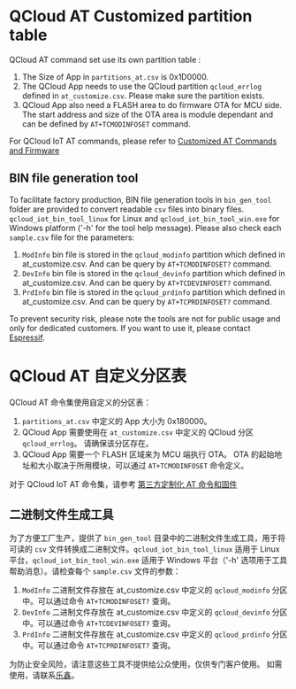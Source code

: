 # QCloud AT Customized partition table

QCloud AT command set use its own partition table :
1. The Size of App in `partitions_at.csv` is 0x1D0000.
2. The QCloud App needs to use the QCloud partition `qcloud_errlog` defined in `at_customize.csv`. Please make sure the partition exists.
3. QCloud App also need a FLASH area to do firmware OTA for MCU side. The start address and size of the OTA area is module dependant and can be defined by `AT+TCMODINFOSET` command.

For QCloud IoT AT commands, please refer to [Customized AT Commands and Firmware](../../docs/en/Customized_AT_Commands_and_Firmware/index.rst)

## BIN file generation tool

To facilitate factory production, BIN file generation tools in `bin_gen_tool` folder are provided to convert readable `csv` files into binary files. `qcloud_iot_bin_tool_linux` for Linux and `qcloud_iot_bin_tool_win.exe` for Windows platform ('-h' for the tool help message). Please also check each `sample.csv` file for the parameters:

1. `ModInfo` bin file is stored in the `qcloud_modinfo` partition which defined in at_customize.csv. And can be query by `AT+TCMODINFOSET?` command.
2. `DevInfo` bin file is stored in the `qcloud_devinfo` partition which defined in at_customize.csv. And can be query by `AT+TCDEVINFOSET?` command.
3. `PrdInfo` bin file is stored in the `qcloud_prdinfo` partition which defined in at_customize.csv. And can be query by `AT+TCPRDINFOSET?` command.

To prevent security risk, please note the tools are not for public usage and only for dedicated customers. If you want to use it, please contact [Espressif](https://www.espressif.com/en/contact-us/sales-questions).

# QCloud AT 自定义分区表

QCloud AT 命令集使用自定义的分区表：
1. `partitions_at.csv` 中定义的 App 大小为 0x180000。
2. QCloud App 需要使用在 `at_customize.csv` 中定义的 QCloud 分区 `qcloud_errlog`。 请确保该分区存在。
4. QCloud App 需要一个 FLASH 区域来为 MCU 端执行 OTA。 OTA 的起始地址和大小取决于所用模块，可以通过 `AT+TCMODINFOSET` 命令定义。

对于 QCloud IoT AT 命令集，请参考 [第三方定制化 AT 命令和固件](../../docs/zh_CN/Customized_AT_Commands_and_Firmware/index.rst)

## 二进制文件生成工具

为了方便工厂生产，提供了 `bin_gen_tool` 目录中的二进制文件生成工具，用于将可读的 `csv` 文件转换成二进制文件。`qcloud_iot_bin_tool_linux` 适用于 Linux 平台，`qcloud_iot_bin_tool_win.exe` 适用于 Windows 平台（'-h' 选项用于工具帮助消息）。请检查每个 `sample.csv` 文件的参数：

1. `ModInfo` 二进制文件存放在 at_customize.csv 中定义的 `qcloud_modinfo` 分区中。可以通过命令 `AT+TCMODINFOSET?` 查询。
2. `DevInfo` 二进制文件存放在 at_customize.csv 中定义的 `qcloud_devinfo` 分区中。可以通过命令 `AT+TCDEVINFOSET?` 查询。
3. `PrdInfo` 二进制文件存放在 at_customize.csv 中定义的 `qcloud_prdinfo` 分区中。可以通过命令 `AT+TCPRDINFOSET?` 查询。

为防止安全风险，请注意这些工具不提供给公众使用，仅供专门客户使用。 如需使用，请联系[乐鑫](https://www.espressif.com/zh-hans/contact-us/sales-questions)。